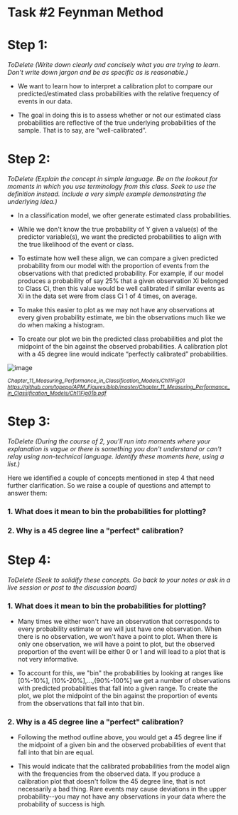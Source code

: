 # Task #2 Feynman Method

# Step 1: 
*ToDelete (Write down clearly and concisely what you are trying to learn. Don't write down jargon and be as specific as is reasonable.)*

- We want to learn how to interpret a calibration plot to compare our predicted/estimated class probabilities with the relative frequency of events in our data. 

- The goal in doing this is to assess whether or not our estimated class probabilities are reflective of the true underlying probabilities of the sample. That is to say, are “well-calibrated”.



# Step 2: 
*ToDelete (Explain the concept in simple language.  Be on the lookout for moments in which you use terminology from this class.  Seek to use the definition instead.  Include a very simple example demonstrating the underlying idea.)*

- In a classification model, we ofter generate estimated class probabilities. 

- While we don't know the true probability of Y given a value(s) of the predictor variable(s), we want the predicted probabilities to align with the true likelihood of the event or class. 

- To estimate how well these align, we can compare a given predicted probability from our model with the proportion of events from the observations with that predicted probability. For example, if our model produces a probability of say 25% that a given observation Xi belonged to Class Ci, then this value would be well calibrated if similar events as Xi in the data set were from class Ci 1 of 4 times, on average.

- To make this easier to plot as we may not have any observations at every given probability estimate, we bin the observations much like we do when making a histogram.

- To create our plot we bin the predicted class probabilities and plot the midpoint of the bin against the observed probabilities. A calibration plot with a 45 degree line would indicate “perfectly calibrated” probabilities.

![image](https://user-images.githubusercontent.com/73800545/195630616-1dafdcfc-b6ba-4e3a-81ed-b36e01be0337.png)

<sub> *Chapter_11_Measuring_Performance_in_Classification_Models/Ch11Fig01 https://github.com/topepo/APM_Figures/blob/master/Chapter_11_Measuring_Performance_in_Classification_Models/Ch11Fig01b.pdf* 

  
 
# Step 3:  
*ToDelete (During the course of 2, you'll run into moments where your explanation is vague or there is something you don't understand or can't relay using non-technical language.  Identify these moments here, using a list.)*

Here we identified a couple of concepts mentioned in step 4 that need further clarification. So we raise a couple of questions and attempt to answer them:
  
  ### 1. What does it mean to bin the probabilities for plotting?
  
  ### 2. Why is a 45 degree line a "perfect" calibration?

  
  
# Step 4: 
 *ToDelete (Seek to solidify these concepts. Go back to your notes or ask in a live session or post to the discussion board)* 

### 1. What does it mean to bin the probabilities for plotting?
  
  - Many times we either won't have an observation that corresponds to every probability estimate or we will just have one observation. When there is no observation,
  we won't have a point to plot. When there is only one observation, we will have a point to plot, but the observed proportion of the event will be either 0 or 1 and
  will lead to a plot that is not very informative. 
  
  - To account for this, we "bin" the probabilities by looking at ranges like [0%-10%], (10%-20%],...,(90%-100%] we get a number of observations with predicted 
  probabilities that fall into a given range. To create the plot, we plot the midpoint of the bin against the proportion of events from the observations that fall into
  that bin.

### 2. Why is a 45 degree line a "perfect" calibration?
  
  - Following the method outline above, you would get a 45 degree line if the midpoint of a given bin and the observed probabilities of event that fall into that bin
  are equal. 
  
  - This would indicate that the calibrated probabilities from the model align with the frequencies from the observed data. If you produce a calibration plot that 
  doesn't follow the 45 degree line, that is not necessarily a bad thing. Rare events may cause deviations in the upper probability--you may not have any observations
  in your data where the probability of success is high.






